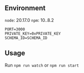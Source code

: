 ## Environment

`node`: 20.17.0
`npm`: 10..8.2

```
PORT=3000
PRIVATE_KEY=0xPRIVATE_KEY
SCHEMA_ID=SCHEMA_ID
```

## Usage
Run ```npm run watch``` or ```npm run start```